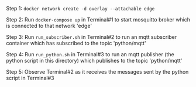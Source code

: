 Step 1: `docker network create -d overlay --attachable edge`

Step 2: Run `docker-compose up` in Terminal#1 to start mosquitto broker which is connected to that network 'edge'

Step 3: Run `run_subscriber.sh` in Terminal#2 to run an mqtt subscriber container which has subscribed to the topic 'python/mqtt'

Step 4: Run `run_python.sh` in Terminal#3 to run an mqtt publisher (the python script in this directory) which publishes to the topic 'python/mqtt'

Step 5: Observe Terminal#2 as it receives the messages sent by the python script in Terminal#3


